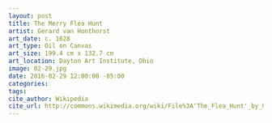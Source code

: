 ```yaml
---
layout: post
title: The Merry Flea Hunt
artist: Gerard van Honthorst
art_date: c. 1628
art_type: Oil on Canvas
art_size: 199.4 cm x 132.7 cm
art_location: Dayton Art Institute, Ohio
image: 02-29.jpg
date: 2016-02-29 12:00:00 -05:00
categories:
tags:
cite_author: Wikipedia
cite_url: http://commons.wikimedia.org/wiki/File%3A'The_Flea_Hunt'_by_Gerrit_van_Honthorst%2C_Dayton_Art_Institute.JPG
---
```

